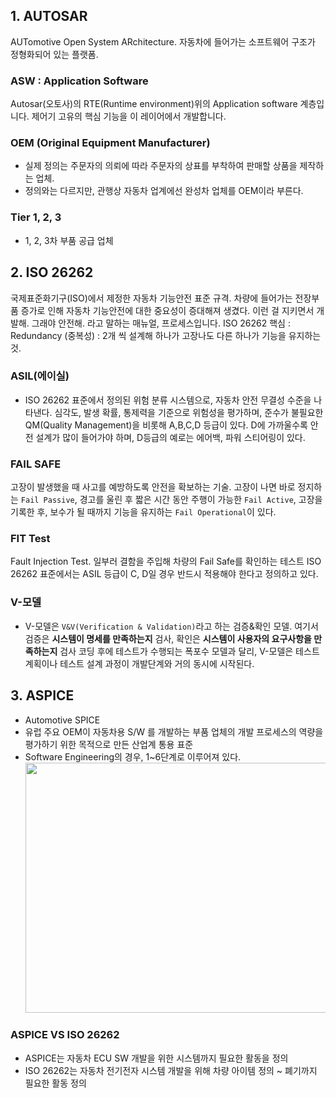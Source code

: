 ## 1. AUTOSAR
AUTomotive Open System ARchitecture. 자동차에 들어가는 소프트웨어 구조가 정형화되어 있는 플랫폼.

### ASW : Application Software
Autosar(오토사)의 RTE(Runtime environment)위의 Application software 계층입니다. 제어기 고유의 핵심 기능을 이 레이어에서 개발합니다.

### OEM (Original Equipment Manufacturer)
- 실제 정의는 주문자의 의뢰에 따라 주문자의 상표를 부착하여 판매할 상품을 제작하는 업체.
- 정의와는 다르지만, 관행상 자동차 업계에선 완성차 업체를 OEM이라 부른다.

### Tier 1, 2, 3
- 1, 2, 3차 부품 공급 업체

## 2. ISO 26262
국제표준화기구(ISO)에서 제정한 자동차 기능안전 표준 규격.
차량에 들어가는 전장부품 증가로 인해 자동차 기능안전에 대한 중요성이 증대해져 생겼다.
이런 걸 지키면서 개발해. 그래야 안전해. 라고 말하는 매뉴얼, 프로세스입니다.
ISO 26262 핵심 : Redundancy (중복성) : 2개 씩 설계해 하나가 고장나도 다른 하나가 기능을 유지하는 것.

### ASIL(에이실)
- ISO 26262 표준에서 정의된 위험 분류 시스템으로, 자동차 안전 무결성 수준을 나타낸다. 
심각도, 발생 확률, 통제력을 기준으로 위험성을 평가하며, 준수가 불필요한 QM(Quality Management)을 비롯해 A,B,C,D 등급이 있다.
D에 가까울수록 안전 설계가 많이 들어가야 하며, D등급의 예로는 에어백, 파워 스티어링이 있다.

### FAIL SAFE
고장이 발생했을 때 사고를 예방하도록 안전을 확보하는 기술.
고장이 나면 바로 정지하는 `Fail Passive`, 경고를 울린 후 짧은 시간 동안 주행이 가능한 `Fail Active`, 고장을 기록한 후, 보수가 될 때까지 기능을 유지하는 `Fail Operational`이 있다.

### FIT Test
Fault Injection Test. 일부러 결함을 주입해 차량의 Fail Safe를 확인하는 테스트
ISO 26262 표준에서는 ASIL 등급이 C, D일 경우 반드시 적용해야 한다고 정의하고 있다.

### V-모델
- V-모델은 `V&V(Verification & Validation)`라고 하는 검증&확인 모델.
여기서 검증은 **시스템이 명세를 만족하는지** 검사, 확인은 **시스템이 사용자의 요구사항을 만족하는지** 검사
코딩 후에 테스트가 수행되는 폭포수 모델과 달리, V-모델은 테스트 계획이나 테스트 설계 과정이 개발단계와 거의 동시에 시작된다.


## 3. ASPICE
- Automotive SPICE
- 유럽 주요 OEM이 자동차용 S/W 를 개발하는 부품 업체의 개발 프로세스의 역량을 평가하기 위한 목적으로 만든 산업계 통용 표준
- Software Engineering의 경우, 1~6단계로 이루어져 있다.
<img
  src="https://www.suse.com/c/wp-content/uploads/2020/12/aspice-process-reference-model-groups-edit.png"
  width="700"
  height="400"
/>


### ASPICE VS ISO 26262
- ASPICE는 자동차 ECU SW 개발을 위한 시스템까지 필요한 활동을 정의
- ISO 26262는 자동차 전기전자 시스템 개발을 위해 차량 아이템 정의 ~ 폐기까지 필요한 활동 정의
